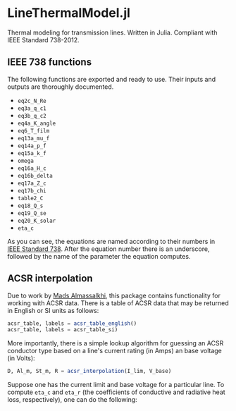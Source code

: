 # LineThermalModel.jl
Thermal modeling for transmission lines. Written in Julia. Compliant with IEEE Standard 738-2012.

## IEEE 738 functions
The following functions are exported and ready to use. Their inputs and outputs are thoroughly documented.

* `eq2c_N_Re`
* `eq3a_q_c1`
* `eq3b_q_c2`
* `eq4a_K_angle`
* `eq6_T_film`
* `eq13a_mu_f`
* `eq14a_p_f`
* `eq15a_k_f`
* `omega`
* `eq16a_H_c`
* `eq16b_delta`
* `eq17a_Z_c`
* `eq17b_chi`
* `table2_C`
* `eq18_Q_s`
* `eq19_Q_se`
* `eq20_K_solar`
* `eta_c`

As you can see, the equations are named according to their numbers in [IEEE Standard 738][1]. After the equation number there is an underscore, followed by the name of the parameter the equation computes.

## ACSR interpolation
Due to work by [Mads Almassalkhi][2], this package contains functionality for working with ACSR data. There is a table of ACSR data that may be returned in English or SI units as follows:

```julia
acsr_table, labels = acsr_table_english()
acsr_table, labels = acsr_table_si)
```

More importantly, there is a simple lookup algorithm for guessing an ACSR conductor type based on a line's current rating (in Amps) an base voltage (in Volts):

```julia
D, Al_m, St_m, R = acsr_interpolation(I_lim, V_base)
```

Suppose one has the current limit and base voltage for a particular line. To compute `eta_c` and `eta_r` (the coefficients of conductive and radiative heat loss, respectively), one can do the following:

[1]: http://dx.doi.org/10.1109/IEEESTD.2013.6692858 
[2]: http://www.uvm.edu/~cems/?Page=employee/profile.php&SM=employee/_employeemenu.html&EmID=1108

